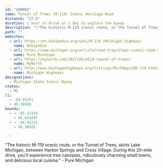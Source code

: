 ```yaml
---
id: "100002"
name: Tunnel of Trees (M-119) Scenic Heritage Road
distance: "27.5"
duration: 1 hour to drive or 1 day to explore the byway
description: "\"The historic M-119 scenic route, or the Tunnel of Trees, skirts Lake Michigan, between Harbor Springs and Cross Village. During this 20-mile drive, you'll experience tree canopies, ridiculously charming small towns, and delicious local cuisine.\" - Pure Michigan"
path: ""
websites:
  - url: https://en.wikipedia.org/wiki/M-119_(Michigan_highway)
    name: Wikipedia
  - url: https://www.michigan.org/article/road-trip/stops-scenic-road-trip-along-m-119-and-tunnel-trees
    name: Pure Michigan
  - url: https://mynorth.com/2017/05/m119-tunnel-of-trees/
    name: MyNorth
  - url: http://www.michiganhighways.org/listings/MichHwys100-119.html#M-119
    name: Michigan Highways
designations:
  - Michigan State Scenic Byway
states:
  - MI
ll:
  - -84.91251
  - 45.38926
bounds:
  - - -85.11319
    - 45.641697
  - - -84.91251
    - 45.38926

---
```


"The historic M-119 scenic route, or the Tunnel of Trees, skirts Lake Michigan, between Harbor Springs and Cross Village. During this 20-mile drive, you'll experience tree canopies, ridiculously charming small towns, and delicious local cuisine." - Pure Michigan
